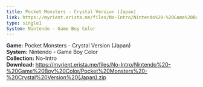 ```yaml
---
title: Pocket Monsters - Crystal Version (Japan)
link: https://myrient.erista.me/files/No-Intro/Nintendo%20-%20Game%20Boy%20Color/Pocket%20Monsters%20-%20Crystal%20Version%20(Japan).zip
type: single1
System: Nintendo - Game Boy Color
---
```

<b>Game:</b> Pocket Monsters - Crystal Version (Japan)<br>
<b>System:</b> Nintendo - Game Boy Color<br>
<b>Collection:</b> No-Intro<br>
<b>Download:</b> https://myrient.erista.me/files/No-Intro/Nintendo%20-%20Game%20Boy%20Color/Pocket%20Monsters%20-%20Crystal%20Version%20(Japan).zip
